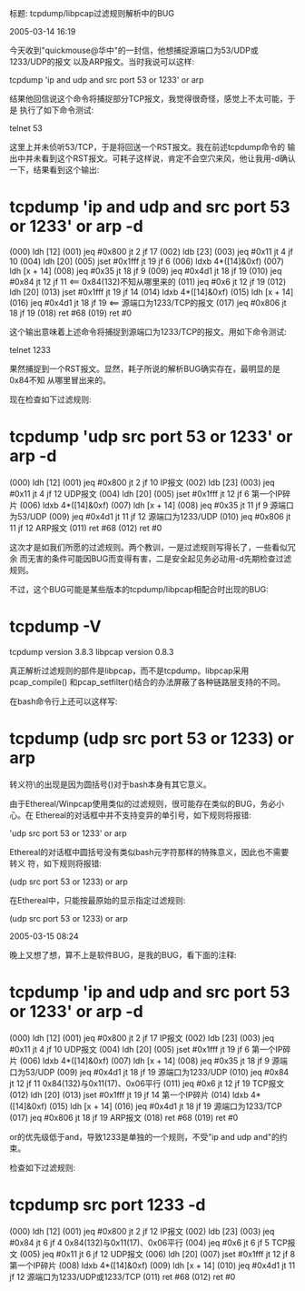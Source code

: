 标题: tcpdump/libpcap过滤规则解析中的BUG

2005-03-14 16:19

今天收到"quickmouse@华中"的一封信，他想捕捉源端口为53/UDP或1233/UDP的报文
以及ARP报文。当时我说可以这样:

tcpdump 'ip and udp and src port 53 or 1233' or arp

结果他回信说这个命令将捕捉部分TCP报文，我觉得很奇怪，感觉上不太可能，于是
执行了如下命令测试:

telnet <target> 53

这里<target>上并未侦听53/TCP，于是将回送一个RST报文。我在前述tcpdump命令的
输出中并未看到这个RST报文。可耗子这样说，肯定不会空穴来风，他让我用-d确认
一下，结果看到这个输出:

# tcpdump 'ip and udp and src port 53 or 1233' or arp -d
(000) ldh      [12]
(001) jeq      #0x800           jt 2    jf 17
(002) ldb      [23]
(003) jeq      #0x11            jt 4    jf 10
(004) ldh      [20]
(005) jset     #0x1fff          jt 19   jf 6
(006) ldxb     4*([14]&0xf)
(007) ldh      [x + 14]
(008) jeq      #0x35            jt 18   jf 9
(009) jeq      #0x4d1           jt 18   jf 19
(010) jeq      #0x84            jt 12   jf 11   <== 0x84(132)不知从哪里来的
(011) jeq      #0x6             jt 12   jf 19
(012) ldh      [20]
(013) jset     #0x1fff          jt 19   jf 14
(014) ldxb     4*([14]&0xf)
(015) ldh      [x + 14]
(016) jeq      #0x4d1           jt 18   jf 19   <== 源端口为1233/TCP的报文
(017) jeq      #0x806           jt 18   jf 19
(018) ret      #68
(019) ret      #0

这个输出意味着上述命令将捕捉到源端口为1233/TCP的报文。用如下命令测试:

telnet <target> 1233

果然捕捉到一个RST报文。显然，耗子所说的解析BUG确实存在，最明显的是0x84不知
从哪里冒出来的。

现在检查如下过滤规则:

# tcpdump 'udp src port 53 or 1233' or arp -d
(000) ldh      [12]
(001) jeq      #0x800           jt 2    jf 10   IP报文
(002) ldb      [23]
(003) jeq      #0x11            jt 4    jf 12   UDP报文
(004) ldh      [20]
(005) jset     #0x1fff          jt 12   jf 6    第一个IP碎片
(006) ldxb     4*([14]&0xf)
(007) ldh      [x + 14]
(008) jeq      #0x35            jt 11   jf 9    源端口为53/UDP
(009) jeq      #0x4d1           jt 11   jf 12   源端口为1233/UDP
(010) jeq      #0x806           jt 11   jf 12   ARP报文
(011) ret      #68
(012) ret      #0

这次才是如我们所愿的过滤规则。两个教训，一是过滤规则写得长了，一些看似冗余
而无害的条件可能因BUG而变得有害，二是安全起见务必动用-d先期检查过滤规则。

不过，这个BUG可能是某些版本的tcpdump/libpcap相配合时出现的BUG:

# tcpdump -V
tcpdump version 3.8.3
libpcap version 0.8.3

真正解析过滤规则的部件是libpcap，而不是tcpdump。libpcap采用pcap_compile()
和pcap_setfilter()结合的办法屏蔽了各种链路层支持的不同。

在bash命令行上还可以这样写:

# tcpdump \(udp src port 53 or 1233\) or arp

转义符\的出现是因为圆括号()对于bash本身有其它意义。

由于Ethereal/Winpcap使用类似的过滤规则，很可能存在类似的BUG，务必小心。在
Ethereal的对话框中并不支持变异的单引号，如下规则将报错:

'udp src port 53 or 1233' or arp

Ethereal的对话框中圆括号没有类似bash元字符那样的特殊意义，因此也不需要转义
符，如下规则将报错:

\(udp src port 53 or 1233\) or arp

在Ethereal中，只能按最原始的显示指定过滤规则:

(udp src port 53 or 1233) or arp

2005-03-15 08:24

晚上又想了想，算不上是软件BUG，是我的BUG，看下面的注释:

# tcpdump 'ip and udp and src port 53 or 1233' or arp -d
(000) ldh      [12]
(001) jeq      #0x800           jt 2    jf 17   IP报文
(002) ldb      [23]
(003) jeq      #0x11            jt 4    jf 10   UDP报文
(004) ldh      [20]
(005) jset     #0x1fff          jt 19   jf 6    第一个IP碎片
(006) ldxb     4*([14]&0xf)
(007) ldh      [x + 14]
(008) jeq      #0x35            jt 18   jf 9    源端口为53/UDP
(009) jeq      #0x4d1           jt 18   jf 19   源端口为1233/UDP
(010) jeq      #0x84            jt 12   jf 11   0x84(132)与0x11(17)、0x06平行
(011) jeq      #0x6             jt 12   jf 19   TCP报文
(012) ldh      [20]
(013) jset     #0x1fff          jt 19   jf 14   第一个IP碎片
(014) ldxb     4*([14]&0xf)
(015) ldh      [x + 14]
(016) jeq      #0x4d1           jt 18   jf 19   源端口为1233/TCP
(017) jeq      #0x806           jt 18   jf 19   ARP报文
(018) ret      #68
(019) ret      #0

or的优先级低于and，导致1233是单独的一个规则，不受"ip and udp and"的约束。

检查如下过滤规则:

# tcpdump src port 1233 -d
(000) ldh      [12]
(001) jeq      #0x800           jt 2    jf 12   IP报文
(002) ldb      [23]
(003) jeq      #0x84            jt 6    jf 4    0x84(132)与0x11(17)、0x06平行
(004) jeq      #0x6             jt 6    jf 5    TCP报文
(005) jeq      #0x11            jt 6    jf 12   UDP报文
(006) ldh      [20]
(007) jset     #0x1fff          jt 12   jf 8    第一个IP碎片
(008) ldxb     4*([14]&0xf)
(009) ldh      [x + 14]
(010) jeq      #0x4d1           jt 11   jf 12   源端口为1233/UDP或1233/TCP
(011) ret      #68
(012) ret      #0